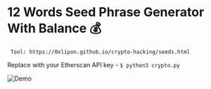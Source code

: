 # 12 Words Seed Phrase Generator With Balance 💰

``` Tool: https://0xlipon.github.io/crypto-hacking/seeds.html```

Replace with your Etherscan API key - ```$ python3 crypto.py```

![Demo](https://github.com/0xlipon/crypto-hacking/blob/main/seeds.png?raw=true)
